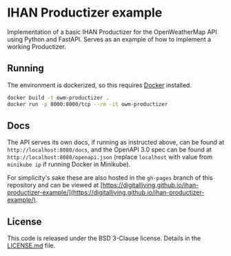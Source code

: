 # IHAN Productizer example

Implementation of a basic IHAN Productizer for the OpenWeatherMap API using Python and FastAPI.
Serves as an example of how to implement a working Productizer.

## Running

The environment is dockerized, so this requires [Docker](https://docs.docker.com/install/) installed.

```bash
docker build -t owm-productizer .
docker run -p 8000:8000/tcp --rm -it owm-productizer
```

## Docs

The API serves its own docs, if running as instructed above, can be found at `http://localhost:8080/docs`, and the 
OpenAPI 3.0 spec can be found at `http://localhost:8080/openapi.json` (replace `localhost` with value from `minikube ip`
if running Docker in Minikube).

For simplicity's sake these are also hosted in the `gh-pages` branch of this repository and can be
viewed at [https://digitalliving.github.io/ihan-productizer-example/](https://digitalliving.github.io/ihan-productizer-example/).


## License

This code is released under the BSD 3-Clause license. Details in the [LICENSE.md](./LICENSE.md) file.
